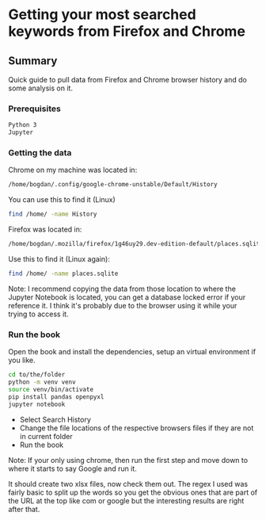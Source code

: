 # Getting your most searched keywords from Firefox and Chrome

## Summary

Quick guide to pull data from Firefox and Chrome browser history and do some analysis on it.

### Prerequisites

```txt
Python 3
Jupyter
```

### Getting the data

Chrome on my machine was located in:

```bash
/home/bogdan/.config/google-chrome-unstable/Default/History
```

You can use this to find it (Linux)

```bash
find /home/ -name History
```

Firefox was located in:

```bash
/home/bogdan/.mozilla/firefox/1g46uy29.dev-edition-default/places.sqlite
```

Use this to find it (Linux again):

```bash
find /home/ -name places.sqlite
```

Note: I recommend copying the data from those location to where the Jupyter Notebook is located, you can get a database locked error if your reference it. I think it's probably due to the browser using it while your trying to access it.

### Run the book

Open the book and install the dependencies, setup an virtual environment if you like.

```bash
cd to/the/folder
python -m venv venv
source venv/bin/activate
pip install pandas openpyxl
jupyter notebook
```

* Select Search History
* Change the file locations of the respective browsers files if they are not in current folder
* Run the book

Note: If your only using chrome, then run the first step and move down to where it starts to say Google and run it.

It should create two xlsx files, now check them out. The regex I used was fairly basic to split up the words so you get the obvious ones that are part of the URL at the top like com or google but the interesting results are right after that.
